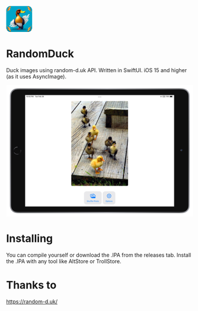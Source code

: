 <img src="assets/rduck.png" alt="Logo" width="70" height="70">

# RandomDuck
 Duck images using random-d.uk API. Written in SwiftUI. iOS 15 and higher (as it uses AsyncImage).
 
<img src="assets/RandomDuck-Preview.png">

# Installing
 You can compile yourself or download the .IPA from the releases tab. Install the .IPA with any tool like AltStore or TrollStore.

# Thanks to
 https://random-d.uk/
